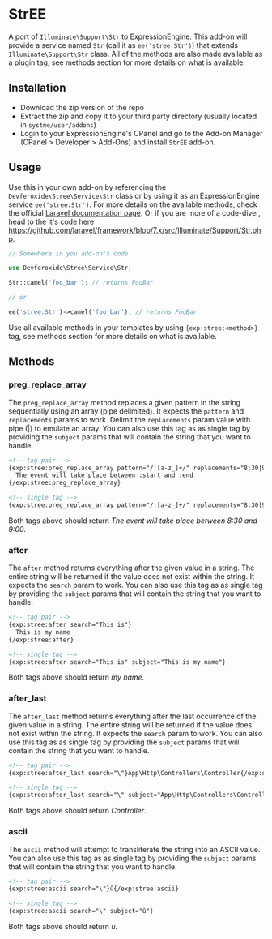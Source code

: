 # StrEE
A port of `Illuminate\Support\Str` to ExpressionEngine. This add-on will provide a service named `Str` (call it as `ee('stree:Str')`) that extends `Illuminate\Support\Str` class. All of the methods are also made available as a plugin tag, see methods section for more details on what is available.

## Installation
- Download the zip version of the repo
- Extract the zip and copy it to your third party directory (usually located in `systme/user/addons`)
- Login to your ExpressionEngine's CPanel and go to the Add-on Manager (CPanel > Developer > Add-Ons) and install `StrEE` add-on.

## Usage
Use this in your own add-on by referencing the `Devferoxide\Stree\Service\Str` class or by using it as an ExpressionEngine service `ee('stree:Str')`. For more details on the available methods, check the official [Laravel documentation page](https://laravel.com/docs/7.x/helpers#strings). Or if you are more of a code-diver, head to the it's code here https://github.com/laravel/framework/blob/7.x/src/Illuminate/Support/Str.php.

```php
// Somewhere in you add-on's code

use Devferoxide\Stree\Service\Str;

Str::camel('foo_bar'); // returns FooBar

// or

ee('stree:Str')->camel('foo_bar'); // returns FooBar
```

Use all available methods in your templates by using `{exp:stree:<method>}` tag, see methods section for more details on what is available.

## Methods
### preg_replace_array
The `preg_replace_array` method replaces a given pattern in the string sequentially using an array (pipe delimited). It expects the `pattern` and `replacements` params to work. Delimit the `replacements` param value with pipe (|) to emulate an array. You can also use this tag as as single tag by providing the `subject` params that will contain the string that you want to handle.
```html
<!-- tag pair -->
{exp:stree:preg_replace_array pattern="/:[a-z_]+/" replacements="8:30|9:00"}
  The event will take place between :start and :end
{/exp:stree:preg_replace_array}

<!-- single tag -->
{exp:stree:preg_replace_array pattern="/:[a-z_]+/" replacements="8:30|9:00" subject="The event will take place between :start and :end"}
```
Both tags above should return _The event will take place between 8:30 and 9:00_.

### after
The `after` method returns everything after the given value in a string. The entire string will be returned if the value does not exist within the string. It expects the `search` param to work. You can also use this tag as as single tag by providing the `subject` params that will contain the string that you want to handle.
```html
<!-- tag pair -->
{exp:stree:after search="This is"}
  This is my name
{/exp:stree:after}

<!-- single tag -->
{exp:stree:after search="This is" subject="This is my name"}
```
Both tags above should return _my name_.

### after_last
The `after_last` method returns everything after the last occurrence of the given value in a string. The entire string will be returned if the value does not exist within the string. It expects the `search` param to work. You can also use this tag as as single tag by providing the `subject` params that will contain the string that you want to handle.
```html
<!-- tag pair -->
{exp:stree:after_last search="\"}App\Http\Controllers\Controller{/exp:stree:after_last}

<!-- single tag -->
{exp:stree:after_last search="\" subject="App\Http\Controllers\Controller"}
```
Both tags above should return _Controller_.

### ascii
The `ascii` method will attempt to transliterate the string into an ASCII value. You can also use this tag as as single tag by providing the `subject` params that will contain the string that you want to handle.
```html
<!-- tag pair -->
{exp:stree:ascii search="\"}û{/exp:stree:ascii}

<!-- single tag -->
{exp:stree:ascii search="\" subject="û"}
```
Both tags above should return _u_.
